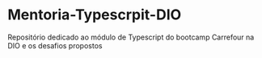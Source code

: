 # Mentoria-Typescrpit-DIO

Repositório dedicado ao módulo de Typescript do bootcamp Carrefour na DIO e os desafios propostos
